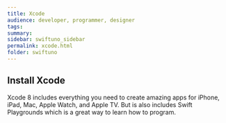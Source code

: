 ```yaml
---
title: Xcode
audience: developer, programmer, designer
tags:
summary: 
sidebar: swiftuno_sidebar
permalink: xcode.html
folder: swiftuno
---
```


## Install Xcode

Xcode 8 includes everything you need to create amazing apps for iPhone, iPad, Mac, Apple Watch, and Apple TV. But is also includes Swift Playgrounds which is a great way to learn how to program. 